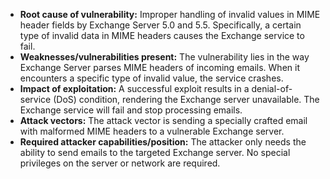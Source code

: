 - **Root cause of vulnerability:** Improper handling of invalid values in MIME header fields by Exchange Server 5.0 and 5.5. Specifically, a certain type of invalid data in MIME headers causes the Exchange service to fail.
- **Weaknesses/vulnerabilities present:** The vulnerability lies in the way Exchange Server parses MIME headers of incoming emails. When it encounters a specific type of invalid value, the service crashes.
- **Impact of exploitation:** A successful exploit results in a denial-of-service (DoS) condition, rendering the Exchange server unavailable. The Exchange service will fail and stop processing emails.
- **Attack vectors:** The attack vector is sending a specially crafted email with malformed MIME headers to a vulnerable Exchange server.
- **Required attacker capabilities/position:** The attacker only needs the ability to send emails to the targeted Exchange server. No special privileges on the server or network are required.